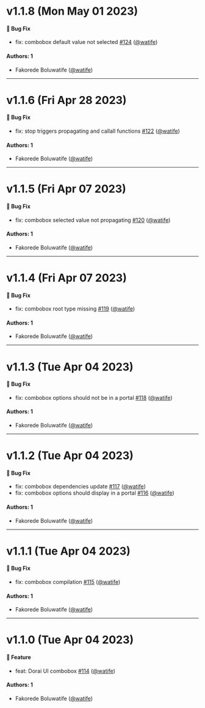 # v1.1.8 (Mon May 01 2023)

#### 🐛 Bug Fix

- fix: combobox default value not selected [#124](https://github.com/watife/dorai-ui/pull/124) ([@watife](https://github.com/watife))

#### Authors: 1

- Fakorede Boluwatife ([@watife](https://github.com/watife))

---

# v1.1.6 (Fri Apr 28 2023)

#### 🐛 Bug Fix

- fix: stop triggers propagating and callall functions [#122](https://github.com/watife/dorai-ui/pull/122) ([@watife](https://github.com/watife))

#### Authors: 1

- Fakorede Boluwatife ([@watife](https://github.com/watife))

---

# v1.1.5 (Fri Apr 07 2023)

#### 🐛 Bug Fix

- fix: combobox selected value not propagating [#120](https://github.com/watife/dorai-ui/pull/120) ([@watife](https://github.com/watife))

#### Authors: 1

- Fakorede Boluwatife ([@watife](https://github.com/watife))

---

# v1.1.4 (Fri Apr 07 2023)

#### 🐛 Bug Fix

- fix: combobox root type missing [#119](https://github.com/watife/dorai-ui/pull/119) ([@watife](https://github.com/watife))

#### Authors: 1

- Fakorede Boluwatife ([@watife](https://github.com/watife))

---

# v1.1.3 (Tue Apr 04 2023)

#### 🐛 Bug Fix

- fix: combobox options should not be in a portal [#118](https://github.com/watife/dorai-ui/pull/118) ([@watife](https://github.com/watife))

#### Authors: 1

- Fakorede Boluwatife ([@watife](https://github.com/watife))

---

# v1.1.2 (Tue Apr 04 2023)

#### 🐛 Bug Fix

- fix: combobox dependencies update [#117](https://github.com/watife/dorai-ui/pull/117) ([@watife](https://github.com/watife))
- fix: combobox options should display in a portal [#116](https://github.com/watife/dorai-ui/pull/116) ([@watife](https://github.com/watife))

#### Authors: 1

- Fakorede Boluwatife ([@watife](https://github.com/watife))

---

# v1.1.1 (Tue Apr 04 2023)

#### 🐛 Bug Fix

- fix: combobox compilation [#115](https://github.com/watife/dorai-ui/pull/115) ([@watife](https://github.com/watife))

#### Authors: 1

- Fakorede Boluwatife ([@watife](https://github.com/watife))

---

# v1.1.0 (Tue Apr 04 2023)

#### 🚀 Feature

- feat: Dorai UI combobox [#114](https://github.com/watife/dorai-ui/pull/114) ([@watife](https://github.com/watife))

#### Authors: 1

- Fakorede Boluwatife ([@watife](https://github.com/watife))
